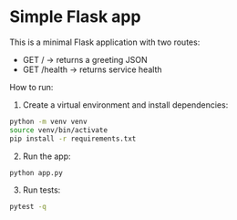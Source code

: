 # Simple Flask app

This is a minimal Flask application with two routes:

- GET / -> returns a greeting JSON
- GET /health -> returns service health

How to run:

1. Create a virtual environment and install dependencies:

```bash
python -m venv venv
source venv/bin/activate
pip install -r requirements.txt
```

2. Run the app:

```bash
python app.py
```

3. Run tests:

```bash
pytest -q
```
